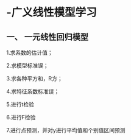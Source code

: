 # -广义线性模型学习

## 一、 一元线性回归模型

1.求系数的估计值；

2.求模型标准误；

3.求各种平方和，R方；

4.求特征系数标准误；

5.进行t检验

6.进行F检验

7.进行点预测，并对y进行平均值和个别值区间预测

